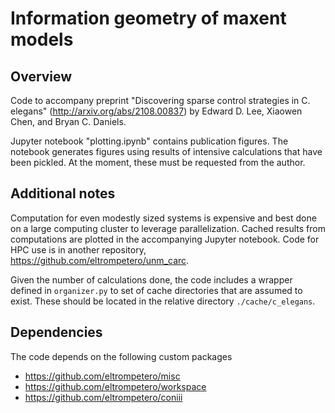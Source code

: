 # Information geometry of maxent models

## Overview
Code to accompany preprint "Discovering sparse control strategies in C. elegans" 
(<http://arxiv.org/abs/2108.00837>) by Edward D. Lee, Xiaowen Chen, and Bryan C. Daniels.

Jupyter notebook "plotting.ipynb" contains publication figures. The notebook generates
figures using results of intensive calculations that have been pickled. At the moment, 
these must be requested from the author.


## Additional notes
Computation for even modestly sized systems is expensive and best done on a large
computing cluster to leverage parallelization. Cached results from computations are
plotted in the accompanying Jupyter notebook. Code for HPC use is in another repository,
https://github.com/eltrompetero/unm_carc.

Given the number of calculations done, the code includes a wrapper defined in
`organizer.py` to set of cache directories that are assumed to exist. These should be
located in the relative directory `./cache/c_elegans`.


## Dependencies
The code depends on the following custom packages
- https://github.com/eltrompetero/misc
- https://github.com/eltrompetero/workspace
- https://github.com/eltrompetero/coniii
